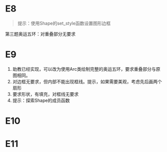 # E8

> 提示：使用Shape的set_style函数设置图形边框

第三题奥运五环：对重叠部分无要求

# E9

1. 助教已经实现，可以改为使用Arc类绘制完整的奥运五环，要求重叠部分与原图相同。
2. 对边框无要求，但内部不能出现框线。提示，如果需要美观，考虑先后画两个扇形
3. 要求形状，有填充，对框线无要求
4. 提示：探索Shape的成员函数

# E10

# E11
